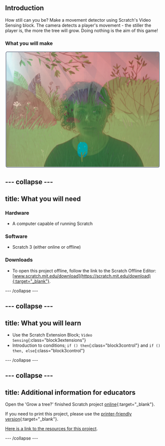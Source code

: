 ## Introduction

How still can you be? Make a movement detector using Scratch's Video Sensing block. The camera detects a player's movement - the stiller the player is, the more the tree will grow. Doing nothing is the aim of this game!

### What you will make

![complete project](images/selfie.png)

--- collapse ---
---
title: What you will need
---
### Hardware

+ A computer capable of running Scratch

### Software

+ Scratch 3 (either online or offline)

### Downloads

+ To open this project offline, follow the link to the Scratch Offline Editor: [www.scratch.mit.edu/download](https://scratch.mit.edu/download){:target="_blank"}.

--- /collapse ---

--- collapse ---
---
title: What you will learn
---

+ Use the Scratch Extension Block; `Video Sensing`{:class="block3extensions"}
+ Introduction to conditions; `if () then`{:class="block3control"} and `if () then, else`{:class="block3control"}

--- /collapse ---

--- collapse ---
---
title: Additional information for educators
---

Open the 'Grow a tree?' finished Scratch project [online](http://rpf.io/grow-a-tree-get){:target="_blank"}.

If you need to print this project, please use the [printer-friendly version](https://projects.raspberrypi.org/en/projects/project-name/print){:target="_blank"}.

[Here is a link to the resources for this project](http://rpf.io/project-name-go).

--- /collapse ---
